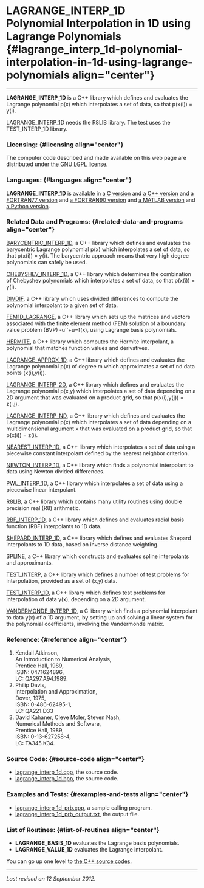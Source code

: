 LAGRANGE\_INTERP\_1D\
Polynomial Interpolation in 1D using Lagrange Polynomials {#lagrange_interp_1d-polynomial-interpolation-in-1d-using-lagrange-polynomials align="center"}
=========================================================

------------------------------------------------------------------------

**LAGRANGE\_INTERP\_1D** is a C++ library which defines and evaluates
the Lagrange polynomial p(x) which interpolates a set of data, so that
p(x(i)) = y(i).

LAGRANGE\_INTERP\_1D needs the R8LIB library. The test uses the
TEST\_INTERP\_1D library.

### Licensing: {#licensing align="center"}

The computer code described and made available on this web page are
distributed under [the GNU LGPL license.](../../txt/gnu_lgpl.txt)

### Languages: {#languages align="center"}

**LAGRANGE\_INTERP\_1D** is available in [a C
version](../../c_src/lagrange_interp_1d/lagrange_interp_1d.md) and [a
C++ version](../../master/lagrange_interp_1d/lagrange_interp_1d.md)
and [a FORTRAN77
version](../../f77_src/lagrange_interp_1d/lagrange_interp_1d.md) and
[a FORTRAN90
version](../../f_src/lagrange_interp_1d/lagrange_interp_1d.md) and [a
MATLAB version](../../m_src/lagrange_interp_1d/lagrange_interp_1d.md)
and [a Python
version](../../py_src/lagrange_interp_1d/lagrange_interp_1d.md).

### Related Data and Programs: {#related-data-and-programs align="center"}

[BARYCENTRIC\_INTERP\_1D](../../master/barycentric_interp_1d/barycentric_interp_1d.md),
a C++ library which defines and evaluates the barycentric Lagrange
polynomial p(x) which interpolates a set of data, so that p(x(i)) =
y(i). The barycentric approach means that very high degree polynomials
can safely be used.

[CHEBYSHEV\_INTERP\_1D](../../master/chebyshev_interp_1d/chebyshev_interp_1d.md),
a C++ library which determines the combination of Chebyshev polynomials
which interpolates a set of data, so that p(x(i)) = y(i).

[DIVDIF](../../master/divdif/divdif.md), a C++ library which uses
divided differences to compute the polynomial interpolant to a given set
of data.

[FEM1D\_LAGRANGE](../../master/fem1d_lagrange/fem1d_lagrange.md), a
C++ library which sets up the matrices and vectors associated with the
finite element method (FEM) solution of a boundary value problem (BVP)
-u''+u=f(x), using Lagrange basis polynomials.

[HERMITE](../../master/hermite/hermite.md), a C++ library which
computes the Hermite interpolant, a polynomial that matches function
values and derivatives.

[LAGRANGE\_APPROX\_1D](../../master/lagrange_approx_1d/lagrange_approx_1d.md),
a C++ library which defines and evaluates the Lagrange polynomial p(x)
of degree m which approximates a set of nd data points (x(i),y(i)).

[LAGRANGE\_INTERP\_2D](../../master/lagrange_interp_2d/lagrange_interp_2d.md),
a C++ library which defines and evaluates the Lagrange polynomial p(x,y)
which interpolates a set of data depending on a 2D argument that was
evaluated on a product grid, so that p(x(i),y(j)) = z(i,j).

[LAGRANGE\_INTERP\_ND](../../master/lagrange_interp_nd/lagrange_interp_nd.md),
a C++ library which defines and evaluates the Lagrange polynomial p(x)
which interpolates a set of data depending on a multidimensional
argument x that was evaluated on a product grid, so that p(x(i)) = z(i).

[NEAREST\_INTERP\_1D](../../master/nearest_interp_1d/nearest_interp_1d.md),
a C++ library which interpolates a set of data using a piecewise
constant interpolant defined by the nearest neighbor criterion.

[NEWTON\_INTERP\_1D](../../master/newton_interp_1d/newton_interp_1d.md),
a C++ library which finds a polynomial interpolant to data using Newton
divided differences.

[PWL\_INTERP\_1D](../../master/pwl_interp_1d/pwl_interp_1d.md), a C++
library which interpolates a set of data using a piecewise linear
interpolant.

[R8LIB](../../master/r8lib/r8lib.md), a C++ library which contains
many utility routines using double precision real (R8) arithmetic.

[RBF\_INTERP\_1D](../../master/rbf_interp_1d/rbf_interp_1d.md), a C++
library which defines and evaluates radial basis function (RBF)
interpolants to 1D data.

[SHEPARD\_INTERP\_1D](../../master/shepard_interp_1d/shepard_interp_1d.md),
a C++ library which defines and evaluates Shepard interpolants to 1D
data, based on inverse distance weighting.

[SPLINE](../../master/spline/spline.md), a C++ library which
constructs and evaluates spline interpolants and approximants.

[TEST\_INTERP](../../master/test_interp/test_interp.md), a C++
library which defines a number of test problems for interpolation,
provided as a set of (x,y) data.

[TEST\_INTERP\_1D](../../master/test_interp_1d/test_interp_1d.md), a
C++ library which defines test problems for interpolation of data y(x),
depending on a 2D argument.

[VANDERMONDE\_INTERP\_1D](../../c_src/vandermonde_interp_1d/vandermonde_interp_1d.md),
a C library which finds a polynomial interpolant to data y(x) of a 1D
argument, by setting up and solving a linear system for the polynomial
coefficients, involving the Vandermonde matrix.

### Reference: {#reference align="center"}

1.  Kendall Atkinson,\
    An Introduction to Numerical Analysis,\
    Prentice Hall, 1989,\
    ISBN: 0471624896,\
    LC: QA297.A94.1989.
2.  Philip Davis,\
    Interpolation and Approximation,\
    Dover, 1975,\
    ISBN: 0-486-62495-1,\
    LC: QA221.D33
3.  David Kahaner, Cleve Moler, Steven Nash,\
    Numerical Methods and Software,\
    Prentice Hall, 1989,\
    ISBN: 0-13-627258-4,\
    LC: TA345.K34.

### Source Code: {#source-code align="center"}

-   [lagrange\_interp\_1d.cpp](lagrange_interp_1d.cpp), the source code.
-   [lagrange\_interp\_1d.hpp](lagrange_interp_1d.hpp), the source code.

### Examples and Tests: {#examples-and-tests align="center"}

-   [lagrange\_interp\_1d\_prb.cpp](lagrange_interp_1d_prb.cpp), a
    sample calling program.
-   [lagrange\_interp\_1d\_prb\_output.txt](lagrange_interp_1d_prb_output.txt),
    the output file.

### List of Routines: {#list-of-routines align="center"}

-   **LAGRANGE\_BASIS\_1D** evaluates the Lagrange basis polynomials.
-   **LAGRANGE\_VALUE\_1D** evaluates the Lagrange interpolant.

You can go up one level to [the C++ source codes](../cpp_src.md).

------------------------------------------------------------------------

*Last revised on 12 September 2012.*
